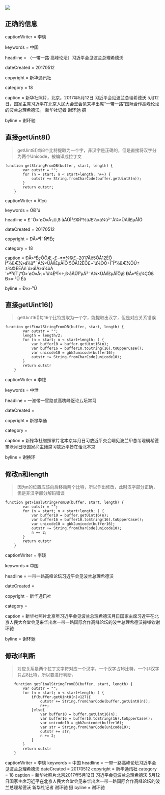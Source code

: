 ![](http://ww4.sinaimg.cn/large/006tNc79ly1fftwu9cvqfj30p00iyn1x.jpg)

## 正确的信息

captionWriter = 李琰 

keywords = 中国 

headline = （一带一路·高峰论坛）习近平会见波兰总理希德沃 

dateCreated = 20170512 

copyright = 新华通讯社 

category = 18 

caption = 新华社照片，北京，2017年5月12日 习近平会见波兰总理希德沃 5月12日，国家主席习近平在北京人民大会堂会见来华出席“一带一路”国际合作高峰论坛的波兰总理希德沃。 新华社记者 谢环驰 摄 

byline = 谢环驰

## 直接getUint8()

> getUint8()每8个比特提取为一个字，非汉字是正确的，但是直接将汉字分为两个Unicode，被编译成拉丁文

```
function getStringFromDB(buffer, start, length) {
        var outstr = "";
        for (n = start; n < start+length; n++) {
            outstr += String.fromCharCode(buffer.getUint8(n));            
        }
        return outstr;
    }
```



captionWriter = Àîçü 

keywords = ÖÐ¹ú 

headline = £¨Ò»´øÒ»Â·¡¤¸ß·åÂÛÌ³£©Ï°½üÆ½»á¼û²¨À¼×ÜÀíÏ£µÂÎÖ 

dateCreated = 20170512 

copyright = ÐÂ»ªÍ¨Ñ¶Éç 

category = 18 

caption = ÐÂ»ªÉçÕÕÆ¬£¬±±¾©£¬2017Äê5ÔÂ12ÈÕ Ï°½üÆ½»á¼û²¨À¼×ÜÀíÏ£µÂÎÖ 5ÔÂ12ÈÕ£¬¹ú¼ÒÖ÷Ï¯Ï°½üÆ½ÔÚ±±¾©ÈËÃñ´ó»áÌÃ»á¼ûÀ´»ª³öÏ¯¡°Ò»´øÒ»Â·¡±¹ú¼ÊºÏ×÷¸ß·åÂÛÌ³µÄ²¨À¼×ÜÀíÏ£µÂÎÖ¡£ ÐÂ»ªÉç¼ÇÕß Ð»»·³Û Éã 

byline = Ð»»·³Û

## 直接getUint16()

> getUint16()每16个比特提取为一个字，能提取出汉字，但是对应关系错误

```
function getFinalStringFromDB(buffer, start, length) {        
        var outstr = "";
        length = length/2;
        for (n = start; n < start+length; ) {
            var buffer10 = buffer.getUint16(n);
            var buffer16 = buffer10.toString(16).toUpperCase();
            var unicode10 = gbk2unicode(buffer16);
            outstr += String.fromCharCode(unicode10);
        }
        return outstr
    }
```



captionWriter = 李铉 

keywords = 中泄 

headline = 一淮带一宦路贰高叻峰迓论厶坛常习 

dateCreated = 

copyright = 新禄华通 

category = 

caption = 新禄华社缯照掌片北本京年月日习敖近平交会峒见波兰甲总芾理硐希德挛沃月日眨国家抑主飨席习敖近平皆在诒北本京 

byline = 谢换环

## 修改n和length

> 因为n的位置应该向后移动两个比特，所以作出修改，此时汉字部分正确，但是非汉字部分解码错误

```
function getFinalStringFromDB(buffer, start, length) {        
        var outstr = "";
        for (n = start; n < start+length; ) {
            var buffer10 = buffer.getUint16(n);
            var buffer16 = buffer10.toString(16).toUpperCase();
            var unicode10 = gbk2unicode(buffer16);
            outstr += String.fromCharCode(unicode10);
            n += 2;
        }
        return outstr
    }
```

captionWriter = 李琰 

keywords = 中国 

headline = 一带一路高峰论坛习近平会见波兰总理希德沃 

dateCreated = 

copyright = 新华通讯社 

category = 

caption = 新华社照片北京年习近平会见波兰总理希德沃月日国家主席习近平在北京人民大会堂会见来华出席一带一路国际合作高峰论坛的波兰总理希德沃禄缂钦谢环驰 

byline = 谢环驰

## 修改if判断

> 对应关系是两个拉丁文字符对应一个汉字，一个汉字占16比特，一个非汉字只占8比特，所以要进行判断。

```
    function getFinalStringFromDB(buffer, start, length) {        
        var outstr = "";
        for (n = start; n < start+length; ) {
            if(buffer.getUint8(n)<127){
                outstr += String.fromCharCode(buffer.getUint8(n));
                n++;
            }else{
                var buffer10 = buffer.getUint16(n);
                var buffer16 = buffer10.toString(16).toUpperCase();
                var unicode10 = gbk2unicode(buffer16);
                var str = String.fromCharCode(unicode10);
                outstr += str;           
                n += 2;
            }          
        }
        return outstr
    }
```

captionWriter = 李琰
keywords = 中国
headline = 一带一路高峰论坛习近平会见波兰总理希德沃
dateCreated = 20170512
copyright = 新华通讯社
category = 18
caption = 新华社照片北京2017年5月12日 习近平会见波兰总理希德沃 5月12日国家主席习近平在北京人民大会堂会见来华出席一带一路国际合作高峰论坛的波兰总理希德沃 新华社记者 谢环驰 摄 
byline = 谢环驰



